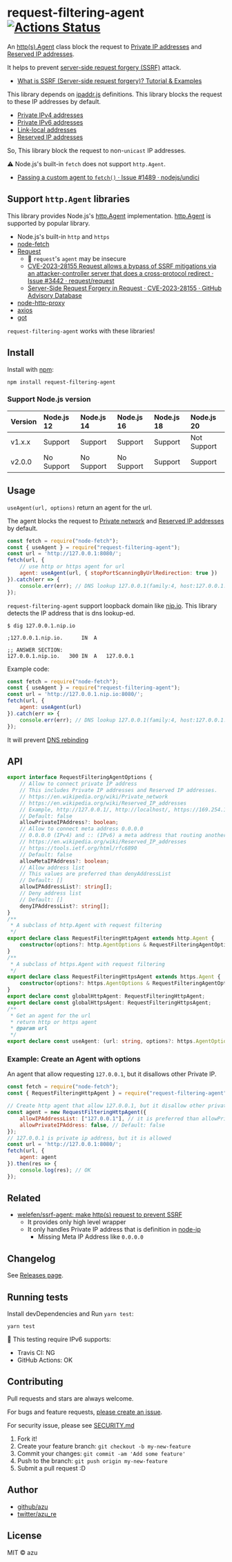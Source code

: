 # request-filtering-agent [![Actions Status](https://github.com/azu/request-filtering-agent/workflows/ci/badge.svg)](https://github.com/azu/request-filtering-agent/actions)

An [http(s).Agent](https://nodejs.org/api/http.html#http_class_http_agent) class block the request to [Private IP addresses](https://en.wikipedia.org/wiki/Private_network) and [Reserved IP addresses](https://en.wikipedia.org/wiki/Reserved_IP_addresses).

It helps to prevent [server-side request forgery (SSRF)](https://en.wikipedia.org/wiki/Server-side_request_forgery) attack.

- [What is SSRF (Server-side request forgery)? Tutorial & Examples](https://portswigger.net/web-security/ssrf)

This library depends on [ipaddr.js](https://github.com/whitequark/ipaddr.js) definitions.
This library blocks the request to these IP addresses by default.

- [Private IPv4 addresses](https://en.wikipedia.org/wiki/Private_network#Private_IPv4_addresses)
- [Private IPv6 addresses](https://en.wikipedia.org/wiki/Private_network#Private_IPv6_addresses)
- [Link-local addresses](https://en.wikipedia.org/wiki/Private_network#Link-local_addresses)
- [Reserved IP addresses](https://en.wikipedia.org/wiki/Reserved_IP_addresses)

So, This library block the request to non-`unicast` IP addresses.

:warning: Node.js's built-in `fetch` does not support `http.Agent`.

- [Passing a custom agent to `fetch()` · Issue #1489 · nodejs/undici](https://github.com/nodejs/undici/issues/1489)

## Support `http.Agent` libraries

This library provides Node.js's [http.Agent](https://nodejs.org/api/http.html#http_class_http_agent) implementation.
[http.Agent](https://nodejs.org/api/http.html#http_class_http_agent) is supported by popular library.

- Node.js's built-in `http` and `https`
- [node-fetch](https://github.com/bitinn/node-fetch)
- [Request](https://github.com/request/request)
  - :memo: `request`'s `agent` may be insecure
  - [CVE-2023-28155 Request allows a bypass of SSRF mitigations via an attacker-controller server that does a cross-protocol redirect · Issue #3442 · request/request](https://github.com/request/request/issues/3442)
  - [Server-Side Request Forgery in Request · CVE-2023-28155 · GitHub Advisory Database](https://github.com/advisories/GHSA-p8p7-x288-28g6)
- [node-http-proxy](https://github.com/http-party/node-http-proxy)
- [axios](https://github.com/axios/axios)
- [got](https://github.com/sindresorhus/got)

`request-filtering-agent` works with these libraries!

## Install

Install with [npm](https://www.npmjs.com/):

    npm install request-filtering-agent

### Support Node.js version

| Version | Node.js 12 | Node.js 14 | Node.js 16 | Node.js 18 | Node.js 20  |
| :------ | :--------- | :--------- | :--------- | :--------- | :---------- |
| v1.x.x  | Support    | Support    | Support    | Support    | Not Support |
| v2.0.0  | No Support | No Support | No Support | Support    | Support     |

## Usage

`useAgent(url, options)` return an agent for the url.

The agent blocks the request to [Private network](https://en.wikipedia.org/wiki/Private_network) and [Reserved IP addresses](https://en.wikipedia.org/wiki/Reserved_IP_addresses) by default.

```js
const fetch = require("node-fetch");
const { useAgent } = require("request-filtering-agent");
const url = 'http://127.0.0.1:8080/';
fetch(url, {
    // use http or https agent for url
    agent: useAgent(url, { stopPortScanningByUrlRedirection: true })
}).catch(err => {
    console.err(err); // DNS lookup 127.0.0.1(family:4, host:127.0.0.1.nip.io) is not allowed. Because, It is private IP address.
});
```

`request-filtering-agent` support loopback domain like [nip.io](http://nip.io).
This library detects the IP address that is dns lookup-ed.

```
$ dig 127.0.0.1.nip.io

;127.0.0.1.nip.io.		IN	A

;; ANSWER SECTION:
127.0.0.1.nip.io.	300	IN	A	127.0.0.1
```

Example code:

```js
const fetch = require("node-fetch");
const { useAgent } = require("request-filtering-agent");
const url = 'http://127.0.0.1.nip.io:8080/';
fetch(url, {
    agent: useAgent(url)
}).catch(err => {
    console.err(err); // DNS lookup 127.0.0.1(family:4, host:127.0.0.1.nip.io) is not allowed. Because, It is private IP address.
});
```

It will prevent [DNS rebinding](https://en.wikipedia.org/wiki/DNS_rebinding)

## API

```ts
export interface RequestFilteringAgentOptions {
    // Allow to connect private IP address
    // This includes Private IP addresses and Reserved IP addresses.
    // https://en.wikipedia.org/wiki/Private_network
    // https://en.wikipedia.org/wiki/Reserved_IP_addresses
    // Example, http://127.0.0.1/, http://localhost/, https://169.254.169.254/
    // Default: false
    allowPrivateIPAddress?: boolean;
    // Allow to connect meta address 0.0.0.0
    // 0.0.0.0 (IPv4) and :: (IPv6) a meta address that routing another address
    // https://en.wikipedia.org/wiki/Reserved_IP_addresses
    // https://tools.ietf.org/html/rfc6890
    // Default: false
    allowMetaIPAddress?: boolean;
    // Allow address list
    // This values are preferred than denyAddressList
    // Default: []
    allowIPAddressList?: string[];
    // Deny address list
    // Default: []
    denyIPAddressList?: string[];
}
/**
 * A subclass of http.Agent with request filtering
 */
export declare class RequestFilteringHttpAgent extends http.Agent {
    constructor(options?: http.AgentOptions & RequestFilteringAgentOptions);
}
/**
 * A subclass of https.Agent with request filtering
 */
export declare class RequestFilteringHttpsAgent extends https.Agent {
    constructor(options?: https.AgentOptions & RequestFilteringAgentOptions);
}
export declare const globalHttpAgent: RequestFilteringHttpAgent;
export declare const globalHttpsAgent: RequestFilteringHttpsAgent;
/**
 * Get an agent for the url
 * return http or https agent
 * @param url
 */
export declare const useAgent: (url: string, options?: https.AgentOptions & RequestFilteringAgentOptions) => RequestFilteringHttpAgent | RequestFilteringHttpsAgent;
```

### Example: Create an Agent with options

An agent that allow requesting `127.0.0.1`, but it disallows other Private IP.

```js
const fetch = require("node-fetch");
const { RequestFilteringHttpAgent } = require("request-filtering-agent");

// Create http agent that allow 127.0.0.1, but it disallow other private ip
const agent = new RequestFilteringHttpAgent({
    allowIPAddressList: ["127.0.0.1"], // it is preferred than allowPrivateIPAddress option
    allowPrivateIPAddress: false, // Default: false
});
// 127.0.0.1 is private ip address, but it is allowed
const url = 'http://127.0.0.1:8080/';
fetch(url, {
    agent: agent
}).then(res => {
    console.log(res); // OK
});
```

## Related

- [welefen/ssrf-agent: make http(s) request to prevent SSRF](https://github.com/welefen/ssrf-agent)
    - It provides only high level wrapper
    - It only handles Private IP address that is definition in [node-ip](https://github.com/indutny/node-ip/blob/43e442366bf5a93493c8c4c36736f87d675b0c3d/lib/ip.js#L302-L314)
        - Missing Meta IP Address like `0.0.0.0`

## Changelog

See [Releases page](https://github.com/azu/request-filtering-agent/releases).

## Running tests

Install devDependencies and Run `yarn test`:

    yarn test

:memo: This testing require IPv6 supports:

- Travis CI: NG 
- GitHub Actions: OK

## Contributing

Pull requests and stars are always welcome.

For bugs and feature requests, [please create an issue](https://github.com/azu/request-filtering-agent/issues).

For security issue, please see [SECURITY.md](./SECURITY.md)

1. Fork it!
2. Create your feature branch: `git checkout -b my-new-feature`
3. Commit your changes: `git commit -am 'Add some feature'`
4. Push to the branch: `git push origin my-new-feature`
5. Submit a pull request :D

## Author

- [github/azu](https://github.com/azu)
- [twitter/azu_re](https://twitter.com/azu_re)

## License

MIT © azu
